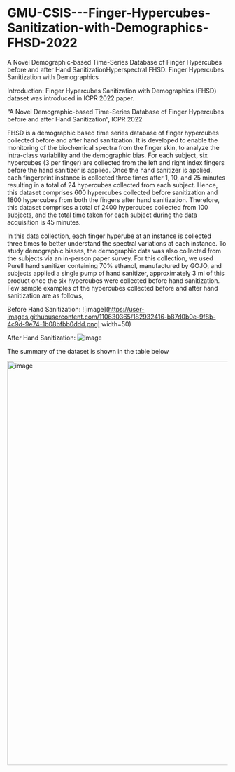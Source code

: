 # GMU-CSIS---Finger-Hypercubes-Sanitization-with-Demographics-FHSD-2022
A Novel Demographic-based  Time-Series Database of Finger Hypercubes before and after Hand SanitizationHyperspectral 
FHSD: Finger Hypercubes Sanitization with Demographics

Introduction: 
Finger Hypercubes Sanitization with Demographics (FHSD) dataset was introduced in ICPR 2022 paper. 

“A Novel Demographic-based  Time-Series Database of Finger Hypercubes before and after Hand Sanitization”, ICPR 2022 

FHSD is a demographic based time series database of finger hypercubes collected before and after hand sanitization. It is developed to enable the monitoring of the biochemical spectra from the finger skin, to analyze the intra-class variability and the demographic bias. 
For each subject, six hypercubes (3 per finger) are collected from the left and right index fingers before the hand sanitizer is applied. Once the hand sanitizer is applied, each fingerprint instance is collected three times after 1, 10, and 25 minutes resulting in a total of 24 hypercubes collected from each subject. Hence, this dataset comprises 600 hypercubes collected before sanitization and 1800 hypercubes from both the fingers after hand sanitization. Therefore, this dataset comprises a total of 2400 hypercubes collected from 100 subjects, and the total time taken for each subject during the data acquisition is 45 minutes.

In this data collection, each finger hyperube at an instance is collected three times to better understand the spectral variations at each instance. To study demographic biases, the demographic data was also collected from the subjects via an in-person paper survey. For this collection, we used Purell hand sanitizer containing 70% ethanol, manufactured by GOJO, and subjects applied a single pump of hand sanitizer, approximately 3 ml of this product once the six hypercubes were collected before hand sanitization. Few sample examples of the hypercubes collected before and after hand sanitization are as follows,


Before Hand Sanitization:
![image](https://user-images.githubusercontent.com/110630365/182932416-b87d0b0e-9f8b-4c9d-9e74-1b08bfbb0ddd.png| width=50)

After Hand Sanitization: 
![image](https://user-images.githubusercontent.com/110630365/182932494-3a971ce8-2512-46ed-a1f8-de5b2bd92ea2.png)


The summary of the dataset is shown in the table below

<img width="921" alt="image" src="https://user-images.githubusercontent.com/110630365/182931645-f5ff2618-01a2-4498-ba3e-ecf00a236784.png">

